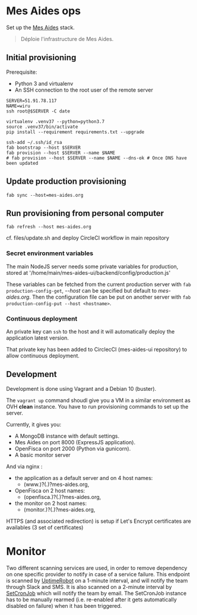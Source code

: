 # Mes Aides ops

Set up the [Mes Aides](https://mes-aides.org) stack.

> Déploie l'infrastructure de Mes Aides.


## Initial provisioning

Prerequisite:
- Python 3 and virtualenv
- An SSH connection to the root user of the remote server


```
SERVER=51.91.78.117
NAME=wiru
ssh root@$SERVER -C date

virtualenv .venv37 --python=python3.7
source .venv37/bin/activate
pip install --requirement requirements.txt --upgrade

ssh-add ~/.ssh/id_rsa
fab bootstrap --host $SERVER
fab provision --host $SERVER --name $NAME
# fab provision --host $SERVER --name $NAME --dns-ok # Once DNS have been updated
```

## Update production provisioning

```
fab sync --host=mes-aides.org
```

## Run provisioning from personal computer

```
fab refresh --host mes-aides.org
```

cf. files/update.sh and deploy CircleCI workflow in main repository

### Secret environment variables

The main NodeJS server needs some private variables for production, stored at '/home/main/mes-aides-ui/backend/config/production.js'

These variables can be fetched from the current production server with `fab production-config-get`, _--host_ can be specified but default to _mes-aides.org_. Then the configuration file can be put on another server with `fab production-config-put --host <hostname>`. 


### Continuous deployment

An private key can `ssh` to the host and it will automatically deploy the application latest version.

That private key has been added to CirclecCI (mes-aides-ui repository) to allow continuous deployment.


## Development

Development is done using Vagrant and a Debian 10 (buster).

The `vagrant up` command shoudl give you a VM in a similar environment as OVH **clean** instance.
You have to run provisioning commands to set up the server.


Currently, it gives you:
- A MongoDB instance with default settings.
- Mes Aides on port 8000 (ExpressJS application).
- OpenFisca on port 2000 (Python via gunicorn).
- A basic monitor server

And via nginx :
- the application as a default server and on 4 host names:
    - (www\.)?(<prefix>\.)?mes-aides.org,
- OpenFisca on 2 host names:
    - (openfisca.)?(<prefix>\.)?mes-aides.org,
- the monitor on 2 host names:
    - (monitor.)?(<prefix>\.)?mes-aides.org,

HTTPS (and associated redirection) is setup if Let's Encrypt certificates are availables (3 set of certificates)

# Monitor

Two different scanning services are used, in order to remove dependency on one specific provider to notify in case of a service failure.
This endpoint is scanned by [UptimeRobot](https://uptimerobot.com) on a 1-minute interval, and will notify the team through Slack and SMS. It is also scanned on a 2-minute interval by [SetCronJob](https://www.setcronjob.com) which will notify the team by email. The SetCronJob instance has to be manually rearmed (i.e. re-enabled after it gets automatically disabled on failure) when it has been triggered.
